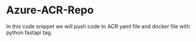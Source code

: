 # Azure-ACR-Repo
In this code snippet we will push code to ACR yaml file and docker file with python fastapi tag.
